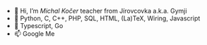 - 👋 Hi, I’m _Michal Kočer_ teacher from Jírovcovka a.k.a. Gymji
- 👀 Python, C, C++, PHP, SQL, HTML, (La)TeX, Wiring, Javascript
- 🌱 Typescript, Go
- 📫 Google Me

<!---
mkgymji/mkgymji is a ✨ special ✨ repository because its `README.md` (this file) appears on your GitHub profile.
You can click the Preview link to take a look at your changes.
--->
